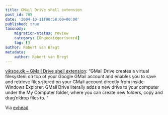 ```yaml
---
title: GMail Drive shell extension
post_id: 765
date: '2004-10-11T08:58:00+00:00'
published: true
taxonomy:
    migration-status: review
    category: [Ongecategoriseerd]
    tag: []
author: Robert van Bregt
metadata:
    author: Robert van Bregt
---
```

[viksoe.dk – GMail Drive shell extension](https://web.archive.org/web/20050207110754/http://www.viksoe.dk/code/gmail.htm): “GMail Drive creates a virtual filesystem on top of your Google GMail account and enables you to save and retrieve files stored on your GMail account directly from inside Windows Explorer. GMail Drive literally adds a new drive to your computer under the My Computer folder, where you can create new folders, copy and drag’n’drop files to. “

Via [evhead](https://web.archive.org/web/20050207110754/http://www.evhead.com/2004/10/gmail-drive-shell-extension.asp)